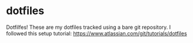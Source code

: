 # dotfiles
Dotfilfes!
These are my dotfiles tracked using a bare git repository.
I followed this setup tutorial: https://www.atlassian.com/git/tutorials/dotfiles 
